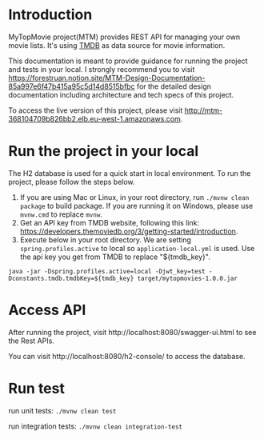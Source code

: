 # Introduction
MyTopMovie project(MTM) provides REST API for managing your own movie lists. It's using [TMDB](https://developers.themoviedb.org/3/getting-started/introduction) as data source for movie information.

This documentation is meant to provide guidance for running the project and tests in your local. I strongly recommend you to visit https://forestruan.notion.site/MTM-Design-Documentation-85a997e6f47b415a95c5d14d8515bfbc for the detailed design documentation including architecture and tech specs of this project.

To access the live version of this project, please visit http://mtm-368104709b826bb2.elb.eu-west-1.amazonaws.com.

# Run the project in your local
The H2 database is used for a quick start in local environment. To run the project, please follow the steps below.

1. If you are using Mac or Linux, in your root directory, run `./mvnw clean package` to build package. If you are running it on Windows, please use `mvnw.cmd` to replace `mvnw`.
2. Get an API key from TMDB website, following this link: https://developers.themoviedb.org/3/getting-started/introduction.
3. Execute below in your root directory. We are setting `spring.profiles.active` to local so `application-local.yml` is used. Use the api key you get from TMDB to replace "${tmdb_key}".

```
java -jar -Dspring.profiles.active=local -Djwt_key=test -Dconstants.tmdb.tmdbKey=${tmdb_key} target/mytopmovies-1.0.0.jar
```

# Access API

After running the project, visit http://localhost:8080/swagger-ui.html to see the Rest APIs.

You can visit http://localhost:8080/h2-console/ to access the database.

# Run test
run unit tests: `./mvnw clean test`

run integration tests: `./mvnw clean integration-test`